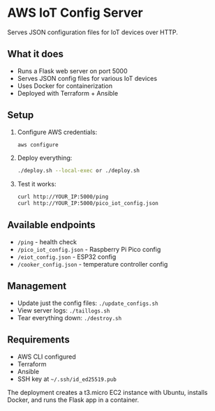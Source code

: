 # AWS IoT Config Server

Serves JSON configuration files for IoT devices over HTTP.

## What it does

- Runs a Flask web server on port 5000
- Serves JSON config files for various IoT devices
- Uses Docker for containerization
- Deployed with Terraform + Ansible

## Setup

1. Configure AWS credentials:
   ```bash
   aws configure
   ```

2. Deploy everything:
   ```bash
   ./deploy.sh --local-exec or ./deploy.sh
   ```

3. Test it works:
   ```bash
   curl http://YOUR_IP:5000/ping
   curl http://YOUR_IP:5000/pico_iot_config.json
   ```

## Available endpoints

- `/ping` - health check
- `/pico_iot_config.json` - Raspberry Pi Pico config
- `/eiot_config.json` - ESP32 config  
- `/cooker_config.json` - temperature controller config

## Management

- Update just the config files: `./update_configs.sh`
- View server logs: `./taillogs.sh`
- Tear everything down: `./destroy.sh`

## Requirements

- AWS CLI configured
- Terraform 
- Ansible
- SSH key at `~/.ssh/id_ed25519.pub`

The deployment creates a t3.micro EC2 instance with Ubuntu, installs Docker, and runs the Flask app in a container.
